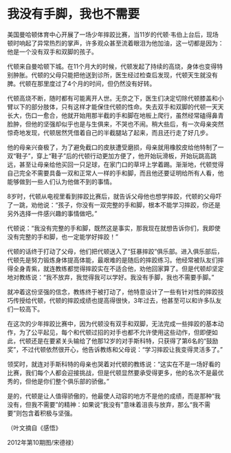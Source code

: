 # 我没有手脚，我也不需要

美国曼哈顿体育中心开展了一场少年摔跤比赛，当11岁的代顿·韦伯上台后，现场顿时响起了异常热烈的掌声，许多观众甚至流着眼泪为他加油，这一切都是因为：他是一个没有双手和双脚的孩子。

代顿来自曼哈顿下城。在11个月大的时候，代顿发起了持续的高烧，身体也变得特别肿胀。代顿的父母只能把他送到诊所，医生经过检查后发现，代顿天生就没有脾。代顿在那里度过了4个月的时间，但仍然没有好转。

代顿高烧不断，随时都有可能离开人世。无奈之下，医生们决定切除代顿膝盖和小臂以下的部分肢体，只有这样才能保住代顿的性命。失去双手和双脚的代顿一天天长大，伤口一愈合，他就开始用那半截的手和脚在地板上爬行，虽然经常磕得鼻青脸肿，但他的坚强却似乎也是与生俱来，不哭也不闹。稍大些后，有一次母亲突然惊奇地发现，代顿居然凭借着自己的半截腿站了起来，而且还行走了好几步。

他的母亲兴奋极了，为了避免截口的皮肤遭受磨损，母亲就用橡胶皮给他特制了一双“鞋子”，穿上“鞋子”后的代顿行动更加方便了，他开始玩滑板，开始玩跳高跳远，甚至让母亲给他买回一只足球，在家门口的草坪上学着踢。渐渐地，代顿觉得自己完全不需要具备一双和正常人一样的手和脚，而且他还要证明给所有人看，他能够做到一些人们认为他做不到的事情。

8岁时，代顿从电视里看到摔跤比赛后，就告诉父母他也想学摔跤，代顿的父母吓了一跳，劝他说：“孩子，你没有一双完整的手和脚，根本不能学习摔跤，你还是另外选择一件感兴趣的事情做吧。”

代顿说：“我没有完整的手和脚，既然这是事实，那我现在就想告诉你们，我即使没有完整的手和脚，也一定能学好摔跤！”

代顿的话终于打动了父母，他们把代顿送入了“狂暴摔跤”俱乐部。进入俱乐部后，代顿先是努力锻炼身体提高体能，最艰难的是随后的摔跤练习。他经常被队友们摔得全身青紫，就连教练都觉得摔跤实在不适合他，劝他回家算了。但是代顿却坚定地对教练说：“我不放弃，我觉得我可以学好。我没有手脚，我也不需要手脚。”

就冲着这份坚强的信念，教练终于被打动了，他特意设计了一些有针对性的摔跤技巧传授给代顿，代顿的摔跤成绩也提高得很快，3年过去，他甚至可以和许多队友们一较高下。

在这次的少年摔跤比赛中，因为代顿没有双手和双脚，无法完成一些摔跤的基本动作，为了公平起见，每个和代顿过招的对手也都不允许使用这些动作，但即便如此，代顿还是在要紧关头输给了他那12岁的对手斯科特，只获得了第6名的“鼓励奖”，不过代顿依然很开心，他告诉教练和父母说：“学习摔跤让我变得灵活多了。”

领奖时，就连对手斯科特的母亲也哭着对代顿的教练说：“这实在不是一场好看的比赛，我们每个人都会迎接挑战，但是代顿显然要承受得更多，他的名次不是最优秀的，但他是你们整个俱乐部的骄傲。”

是的，代顿是让人值得骄傲的，他最使人动容的地方不是他的成绩，而是那种“我没有，但我不需要”的精神：如果说“我没有”意味着沮丧与放弃，那么“我不需要”则包含着积极与坚强。

（叶文摘自《感悟》

2012年第10期图/宋德禄）